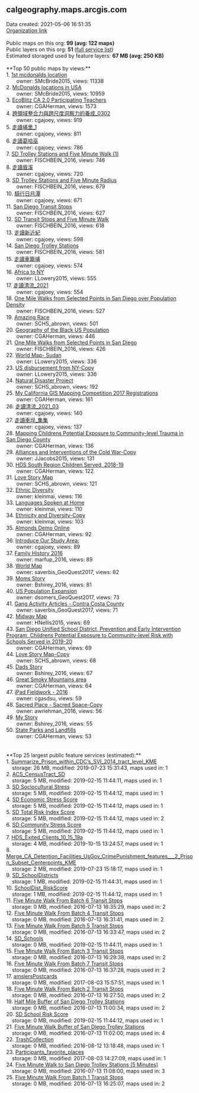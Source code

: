 <h2>calgeography.maps.arcgis.com</h2> Data created: 2021-05-06 16:51:35 <br /><a target='new' href='https://calgeography.maps.arcgis.com'>Organization link</a><br /><br />Public maps on this org: <b>99 (avg: 122 maps)</b><br />Public layers on this org: <b>51 </b>(<a target='new' href='https://services.arcgis.com/5nJoHuYReL3gS8Rl/ArcGIS/rest/services'>full service list</a>)<br />Estimated storaged used by feature layers: <b>67 MB (avg: 250 KB)</b><br /><br />**Top 50 public maps by views:**<br />  1. <a target='new' href='https://www.arcgis.com/home/item.html?id=d0c4c595821f4ee493e320a2d5129a90'>1st mcdonalds location</a> <br />  &nbsp;&nbsp;&nbsp;&nbsp; &nbsp;&nbsp;owner: SMcBride2015, views: 11338<br />  2. <a target='new' href='https://www.arcgis.com/home/item.html?id=237703f5b1a74c0d97b253b9eaa40612'>McDonalds locations in USA</a> <br />  &nbsp;&nbsp;&nbsp;&nbsp; &nbsp;&nbsp;owner: SMcBride2015, views: 10959<br />  3. <a target='new' href='https://www.arcgis.com/home/item.html?id=3679c16a4fac4e3f9ebb36bc27433514'>EcoBlitz CA 2.0 Participating Teachers</a> <br />  &nbsp;&nbsp;&nbsp;&nbsp; &nbsp;&nbsp;owner: CGAHerman, views: 1573<br />  4. <a target='new' href='https://www.arcgis.com/home/item.html?id=3d6ab05af0734b7ebbff91011057a621'>跨領域整合力與跨尺度洞察力的養成_0302</a> <br />  &nbsp;&nbsp;&nbsp;&nbsp; &nbsp;&nbsp;owner: cgajoey, views: 919<br />  5. <a target='new' href='https://www.arcgis.com/home/item.html?id=0c8015b20346403188e1e48af2b86e7c'>走讀埔里_1</a> <br />  &nbsp;&nbsp;&nbsp;&nbsp; &nbsp;&nbsp;owner: cgajoey, views: 811<br />  6. <a target='new' href='https://www.arcgis.com/home/item.html?id=ba3d911457464e1d96c023a35e9c111f'>走讀葛哈巫</a> <br />  &nbsp;&nbsp;&nbsp;&nbsp; &nbsp;&nbsp;owner: cgajoey, views: 786<br />  7. <a target='new' href='https://www.arcgis.com/home/item.html?id=709d94c073344594af676fe30f866d53'>SD Trolley Stations and Five Minute Walk (1)</a> <br />  &nbsp;&nbsp;&nbsp;&nbsp; &nbsp;&nbsp;owner: FISCHBEIN_2016, views: 746<br />  8. <a target='new' href='https://www.arcgis.com/home/item.html?id=54e0d2349dda472fae5ea83288981889'>走讀眉溪</a> <br />  &nbsp;&nbsp;&nbsp;&nbsp; &nbsp;&nbsp;owner: cgajoey, views: 720<br />  9. <a target='new' href='https://www.arcgis.com/home/item.html?id=b3aa86df24b04334add3aae264dc8c68'>SD Trolley Stations and Five Minute Radius</a> <br />  &nbsp;&nbsp;&nbsp;&nbsp; &nbsp;&nbsp;owner: FISCHBEIN_2016, views: 679<br />  10. <a target='new' href='https://www.arcgis.com/home/item.html?id=06ed5ae62aa944d586244f0e5fdd39b4'>騎行日月潭</a> <br />  &nbsp;&nbsp;&nbsp;&nbsp; &nbsp;&nbsp;owner: cgajoey, views: 671<br />  11. <a target='new' href='https://www.arcgis.com/home/item.html?id=8db01a1bfdf746cfbf8164e75a87e514'>San Diego Transit Stops</a> <br />  &nbsp;&nbsp;&nbsp;&nbsp; &nbsp;&nbsp;owner: FISCHBEIN_2016, views: 627<br />  12. <a target='new' href='https://www.arcgis.com/home/item.html?id=063637d571b7474193675546b826ebfd'>SD Transit Stops and Five Minute Walk</a> <br />  &nbsp;&nbsp;&nbsp;&nbsp; &nbsp;&nbsp;owner: FISCHBEIN_2016, views: 618<br />  13. <a target='new' href='https://www.arcgis.com/home/item.html?id=41bc61a83a9c4b63bf9639a3d3350994'>走讀新近紀</a> <br />  &nbsp;&nbsp;&nbsp;&nbsp; &nbsp;&nbsp;owner: cgajoey, views: 598<br />  14. <a target='new' href='https://www.arcgis.com/home/item.html?id=9e947cb28d3541aba0518b702567dfed'>San Diego Trolley Stations</a> <br />  &nbsp;&nbsp;&nbsp;&nbsp; &nbsp;&nbsp;owner: FISCHBEIN_2016, views: 581<br />  15. <a target='new' href='https://www.arcgis.com/home/item.html?id=408dcae330c14144a310da7b36450e07'>走讀車籠埔</a> <br />  &nbsp;&nbsp;&nbsp;&nbsp; &nbsp;&nbsp;owner: cgajoey, views: 574<br />  16. <a target='new' href='https://www.arcgis.com/home/item.html?id=41941ed95187435f8a16130f37be71a4'>Africa to NY</a> <br />  &nbsp;&nbsp;&nbsp;&nbsp; &nbsp;&nbsp;owner: LLowery2015, views: 555<br />  17. <a target='new' href='https://www.arcgis.com/home/item.html?id=ecd4efdd09dd49058dafb99868e4c549'>走讀清流_2021</a> <br />  &nbsp;&nbsp;&nbsp;&nbsp; &nbsp;&nbsp;owner: cgajoey, views: 554<br />  18. <a target='new' href='https://www.arcgis.com/home/item.html?id=93fd5b6233c14f41a5942ca77f1360db'>One Mile Walks from Selected Points in San Diego over Population Density</a> <br />  &nbsp;&nbsp;&nbsp;&nbsp; &nbsp;&nbsp;owner: FISCHBEIN_2016, views: 527<br />  19. <a target='new' href='https://www.arcgis.com/home/item.html?id=b39116a37b1548dbb1c5239b448ea23d'>Amazing Race</a> <br />  &nbsp;&nbsp;&nbsp;&nbsp; &nbsp;&nbsp;owner: SCHS_abrown, views: 501<br />  20. <a target='new' href='https://www.arcgis.com/home/item.html?id=4f86709c2ece4a05b206e8eff3b87c2d'>Geography of the Black US Population</a> <br />  &nbsp;&nbsp;&nbsp;&nbsp; &nbsp;&nbsp;owner: CGAHerman, views: 446<br />  21. <a target='new' href='https://www.arcgis.com/home/item.html?id=0f320d599fd5480fb2d7ef3f91baa0d5'>One Mile Walks from Selected Points in San Diego</a> <br />  &nbsp;&nbsp;&nbsp;&nbsp; &nbsp;&nbsp;owner: FISCHBEIN_2016, views: 426<br />  22. <a target='new' href='https://www.arcgis.com/home/item.html?id=4de5e7728fef4b479dda99c126238fba'>World Map- Sudan</a> <br />  &nbsp;&nbsp;&nbsp;&nbsp; &nbsp;&nbsp;owner: LLowery2015, views: 336<br />  23. <a target='new' href='https://www.arcgis.com/home/item.html?id=f2f38e1573c54103bf41a6334fb54650'>US disbursement from NY-Copy</a> <br />  &nbsp;&nbsp;&nbsp;&nbsp; &nbsp;&nbsp;owner: LLowery2015, views: 336<br />  24. <a target='new' href='https://www.arcgis.com/home/item.html?id=2436c693239443df96c835fdadf0c7d0'>Natural Disaster Project </a> <br />  &nbsp;&nbsp;&nbsp;&nbsp; &nbsp;&nbsp;owner: SCHS_abrown, views: 192<br />  25. <a target='new' href='https://www.arcgis.com/home/item.html?id=4a67b1b9c4ce4dc4ae5c3cc00ad75877'>My California GIS Mapping Competition 2017 Registrations</a> <br />  &nbsp;&nbsp;&nbsp;&nbsp; &nbsp;&nbsp;owner: CGAHerman, views: 161<br />  26. <a target='new' href='https://www.arcgis.com/home/item.html?id=6021ee246f724088a5a8460915fe1fd1'>走讀清流_2021_03</a> <br />  &nbsp;&nbsp;&nbsp;&nbsp; &nbsp;&nbsp;owner: cgajoey, views: 140<br />  27. <a target='new' href='https://www.arcgis.com/home/item.html?id=beed711f333e41069690ee477d8adeb5'>走讀車埕_集集</a> <br />  &nbsp;&nbsp;&nbsp;&nbsp; &nbsp;&nbsp;owner: cgajoey, views: 137<br />  28. <a target='new' href='https://www.arcgis.com/home/item.html?id=ae5b595aba214645a9b913344c719846'>Mapping Childrens Potential Exposure to Community-level Trauma in San Diego County</a> <br />  &nbsp;&nbsp;&nbsp;&nbsp; &nbsp;&nbsp;owner: CGAHerman, views: 136<br />  29. <a target='new' href='https://www.arcgis.com/home/item.html?id=02ef0fa145ca4c99a60eb9ee8abebd82'>Alliances and Interventions of the Cold War-Copy</a> <br />  &nbsp;&nbsp;&nbsp;&nbsp; &nbsp;&nbsp;owner: JJacobs2015, views: 131<br />  30. <a target='new' href='https://www.arcgis.com/home/item.html?id=d624a8f363e24477a9dc65b59d232b51'>HDS South Region Children Served, 2018-19</a> <br />  &nbsp;&nbsp;&nbsp;&nbsp; &nbsp;&nbsp;owner: CGAHerman, views: 122<br />  31. <a target='new' href='https://www.arcgis.com/home/item.html?id=9c85fe7ad28e4c7abe40916a523ef058'>Love Story Map</a> <br />  &nbsp;&nbsp;&nbsp;&nbsp; &nbsp;&nbsp;owner: SCHS_abrown, views: 121<br />  32. <a target='new' href='https://www.arcgis.com/home/item.html?id=0081dff5fd9d4795a638e8f273b57e8b'>Ethnic Diversity</a> <br />  &nbsp;&nbsp;&nbsp;&nbsp; &nbsp;&nbsp;owner: kleinmai, views: 116<br />  33. <a target='new' href='https://www.arcgis.com/home/item.html?id=e11db88b5670414ebeb2b859db552508'>Languages Spoken at Home</a> <br />  &nbsp;&nbsp;&nbsp;&nbsp; &nbsp;&nbsp;owner: kleinmai, views: 110<br />  34. <a target='new' href='https://www.arcgis.com/home/item.html?id=1c35d2b13cad4d7b80fa589664915aaf'>Ethnicity and Diversity-Copy</a> <br />  &nbsp;&nbsp;&nbsp;&nbsp; &nbsp;&nbsp;owner: kleinmai, views: 103<br />  35. <a target='new' href='https://www.arcgis.com/home/item.html?id=ea95a410823c46b79335e42927351535'>Almonds Demo Online</a> <br />  &nbsp;&nbsp;&nbsp;&nbsp; &nbsp;&nbsp;owner: CGAHerman, views: 92<br />  36. <a target='new' href='https://www.arcgis.com/home/item.html?id=bd8939c129524bf584bb5afffc23ed5e'>Introduce Our Study Area: </a> <br />  &nbsp;&nbsp;&nbsp;&nbsp; &nbsp;&nbsp;owner: cgajoey, views: 89<br />  37. <a target='new' href='https://www.arcgis.com/home/item.html?id=a94390a0e6464ce8960d14e664810a09'>Family History 2016</a> <br />  &nbsp;&nbsp;&nbsp;&nbsp; &nbsp;&nbsp;owner: marfup_2016, views: 89<br />  38. <a target='new' href='https://www.arcgis.com/home/item.html?id=d2d86125f9f74ca19caa4c7000f5ad01'>World Map</a> <br />  &nbsp;&nbsp;&nbsp;&nbsp; &nbsp;&nbsp;owner: saverbis_GeoQuest2017, views: 82<br />  39. <a target='new' href='https://www.arcgis.com/home/item.html?id=e240203590424feb9a6f90e96e544a30'>Moms Story</a> <br />  &nbsp;&nbsp;&nbsp;&nbsp; &nbsp;&nbsp;owner: Bshirey_2016, views: 81<br />  40. <a target='new' href='https://www.arcgis.com/home/item.html?id=23f9f2a296504870901d48198d432e22'>US Population Expansion</a> <br />  &nbsp;&nbsp;&nbsp;&nbsp; &nbsp;&nbsp;owner: dsomers_GeoQuest2017, views: 73<br />  41. <a target='new' href='https://www.arcgis.com/home/item.html?id=652d6f853bcf458ebc2cfb44f7aebac3'>Gang Activity Articles - Contra Costa County</a> <br />  &nbsp;&nbsp;&nbsp;&nbsp; &nbsp;&nbsp;owner: saverbis_GeoQuest2017, views: 71<br />  42. <a target='new' href='https://www.arcgis.com/home/item.html?id=992fa73b00724cc7989afc37f4a1b23e'>Midway Map</a> <br />  &nbsp;&nbsp;&nbsp;&nbsp; &nbsp;&nbsp;owner: HNellis2015, views: 69<br />  43. <a target='new' href='https://www.arcgis.com/home/item.html?id=5ea8f4f692644fecb93d06bbbb76a3ff'>San Diego Unified School District, Prevention and Early Intervention Program, Childrens Potential Exposure to Community-level Risk with Schools Served in 2019-20</a> <br />  &nbsp;&nbsp;&nbsp;&nbsp; &nbsp;&nbsp;owner: CGAHerman, views: 69<br />  44. <a target='new' href='https://www.arcgis.com/home/item.html?id=1033edb641f44f9bb806e1da39375f45'>Love Story Map-Copy</a> <br />  &nbsp;&nbsp;&nbsp;&nbsp; &nbsp;&nbsp;owner: SCHS_abrown, views: 68<br />  45. <a target='new' href='https://www.arcgis.com/home/item.html?id=196b0ebfb64448469c1a2ce39bf04d5a'>Dads Story</a> <br />  &nbsp;&nbsp;&nbsp;&nbsp; &nbsp;&nbsp;owner: Bshirey_2016, views: 67<br />  46. <a target='new' href='https://www.arcgis.com/home/item.html?id=0325933971394a70bb8249fbc0b5da9d'>Great Smoky Mountains area</a> <br />  &nbsp;&nbsp;&nbsp;&nbsp; &nbsp;&nbsp;owner: CGAHerman, views: 64<br />  47. <a target='new' href='https://www.arcgis.com/home/item.html?id=98bddc61129b4fa9a5d784e2a61fada4'>iPad Fieldwork - 2016</a> <br />  &nbsp;&nbsp;&nbsp;&nbsp; &nbsp;&nbsp;owner: cgasdsu, views: 59<br />  48. <a target='new' href='https://www.arcgis.com/home/item.html?id=51c1ee39fc894fc6a058aa84089b0075'>Sacred Place - Sacred Space-Copy</a> <br />  &nbsp;&nbsp;&nbsp;&nbsp; &nbsp;&nbsp;owner: awriehman_2016, views: 56<br />  49. <a target='new' href='https://www.arcgis.com/home/item.html?id=2d30ac3bc59c432394f9e366693c35f3'>My Story</a> <br />  &nbsp;&nbsp;&nbsp;&nbsp; &nbsp;&nbsp;owner: Bshirey_2016, views: 55<br />  50. <a target='new' href='https://www.arcgis.com/home/item.html?id=f7f924ecb0f142c4ade80ebf3582e47b'>State Parks and Landfills</a> <br />  &nbsp;&nbsp;&nbsp;&nbsp; &nbsp;&nbsp;owner: CGAHerman, views: 53<br /><br /><br />**Top 25 largest public feature services (estimated):**<br /> 1. <a target='new' href='https://www.arcgis.com/home/item.html?id=80fe06a58959466b8920e251d9f407e0'>Summarize_Prison_within_CDC’s_SVI_2014_tract_level_KME</a><br /> &nbsp;&nbsp;&nbsp;&nbsp;storage: 26 MB, modified: 2019-07-23 15:31:43, maps used in: 1<br /> 2. <a target='new' href='https://www.arcgis.com/home/item.html?id=49c8d8eeee1845e09824455914f53cc0'>ACS_CensusTract_SD</a><br /> &nbsp;&nbsp;&nbsp;&nbsp;storage: 5 MB, modified: 2019-02-15 11:44:11, maps used in: 1<br /> 3. <a target='new' href='https://www.arcgis.com/home/item.html?id=06b11a9f2ec74d629eafd442a2b1f88a'>SD Sociocultural Stress</a><br /> &nbsp;&nbsp;&nbsp;&nbsp;storage: 5 MB, modified: 2019-02-15 11:44:12, maps used in: 1<br /> 4. <a target='new' href='https://www.arcgis.com/home/item.html?id=6ba174f1a4874fd8b397a3d87fae1a10'>SD Economic Stress Score</a><br /> &nbsp;&nbsp;&nbsp;&nbsp;storage: 5 MB, modified: 2019-02-15 11:44:12, maps used in: 1<br /> 5. <a target='new' href='https://www.arcgis.com/home/item.html?id=7bbd5930c1c54347b5dda728047d1709'>SD Total Risk Index Score</a><br /> &nbsp;&nbsp;&nbsp;&nbsp;storage: 5 MB, modified: 2019-02-15 11:44:12, maps used in: 2<br /> 6. <a target='new' href='https://www.arcgis.com/home/item.html?id=cb358dcac2864ca3878e73bfd4cd704d'>SD Community Stress Score</a><br /> &nbsp;&nbsp;&nbsp;&nbsp;storage: 5 MB, modified: 2019-02-15 11:44:12, maps used in: 1<br /> 7. <a target='new' href='https://www.arcgis.com/home/item.html?id=8749a012181f4b17a0c9c0dd85b02045'>HDS_Exited_Clients_10_15_19a</a><br /> &nbsp;&nbsp;&nbsp;&nbsp;storage: 4 MB, modified: 2019-10-15 13:24:57, maps used in: 1<br /> 8. <a target='new' href='https://www.arcgis.com/home/item.html?id=106d021e701144dbb3b7667ea19078fd'>Merge_CA_Detention_Facilities_UsGov_CrimePunishment_features___2_Prison_Subset_Centerpoints_KME</a><br /> &nbsp;&nbsp;&nbsp;&nbsp;storage: 2 MB, modified: 2019-07-23 15:18:17, maps used in: 1<br /> 9. <a target='new' href='https://www.arcgis.com/home/item.html?id=6ed28424155b4e8cbd73ee391f05f9b5'>SD_SchoolDistricts</a><br /> &nbsp;&nbsp;&nbsp;&nbsp;storage: 1 MB, modified: 2019-02-15 11:44:31, maps used in: 1<br /> 10. <a target='new' href='https://www.arcgis.com/home/item.html?id=3f727e8a73134eec8f1ce589ec98f3f7'>SchoolDist_RiskScore</a><br /> &nbsp;&nbsp;&nbsp;&nbsp;storage: 1 MB, modified: 2019-02-15 11:44:12, maps used in: 1<br /> 11. <a target='new' href='https://www.arcgis.com/home/item.html?id=b334c57f198344cc9ced8d8da8ded774'>Five Minute Walk From Batch 6 Transit Stops</a><br /> &nbsp;&nbsp;&nbsp;&nbsp;storage: 0 MB, modified: 2016-07-13 16:35:29, maps used in: 2<br /> 12. <a target='new' href='https://www.arcgis.com/home/item.html?id=bc81d9de451948eca7f16666c4fb7b1c'>Five Minute Walk From Batch 4 Transit Stops</a><br /> &nbsp;&nbsp;&nbsp;&nbsp;storage: 0 MB, modified: 2016-07-13 16:31:41, maps used in: 2<br /> 13. <a target='new' href='https://www.arcgis.com/home/item.html?id=9449decd784b4911ae3c1fc9d416ac96'>Five Minute Walk From Batch 5 Transit Stops</a><br /> &nbsp;&nbsp;&nbsp;&nbsp;storage: 0 MB, modified: 2016-07-13 16:33:47, maps used in: 2<br /> 14. <a target='new' href='https://www.arcgis.com/home/item.html?id=0f44cab83f774493ad0bacd1962fb249'>SD_Schools</a><br /> &nbsp;&nbsp;&nbsp;&nbsp;storage: 0 MB, modified: 2019-02-15 11:44:11, maps used in: 1<br /> 15. <a target='new' href='https://www.arcgis.com/home/item.html?id=ca138db2fe924e9ba0e73e6c891fef7e'>Five Minute Walk From Batch 3 Transit Stops</a><br /> &nbsp;&nbsp;&nbsp;&nbsp;storage: 0 MB, modified: 2016-07-13 16:29:38, maps used in: 2<br /> 16. <a target='new' href='https://www.arcgis.com/home/item.html?id=84c0549f4df240699faf016f2adf1fd2'>Five Minute Walk From Batch 7 Transit Stops</a><br /> &nbsp;&nbsp;&nbsp;&nbsp;storage: 0 MB, modified: 2016-07-13 16:37:28, maps used in: 2<br /> 17. <a target='new' href='https://www.arcgis.com/home/item.html?id=1382384afd70476aba6c6978f2be9411'>amslersPostcards</a><br /> &nbsp;&nbsp;&nbsp;&nbsp;storage: 0 MB, modified: 2017-08-03 15:57:51, maps used in: 1<br /> 18. <a target='new' href='https://www.arcgis.com/home/item.html?id=56f668cef054401bb12d0c0ea8f961f4'>Five Minute Walk From Batch 2 Transit Stops</a><br /> &nbsp;&nbsp;&nbsp;&nbsp;storage: 0 MB, modified: 2016-07-13 16:27:50, maps used in: 2<br /> 19. <a target='new' href='https://www.arcgis.com/home/item.html?id=248e3944f6194d79888625ebbc318d82'>Half Mile Buffer of San Diego Trolley Stations</a><br /> &nbsp;&nbsp;&nbsp;&nbsp;storage: 0 MB, modified: 2016-07-13 11:00:34, maps used in: 2<br /> 20. <a target='new' href='https://www.arcgis.com/home/item.html?id=261e6450edbc4b07921dff32d2d18e73'>SD School Risk Score</a><br /> &nbsp;&nbsp;&nbsp;&nbsp;storage: 0 MB, modified: 2019-02-15 11:44:12, maps used in: 1<br /> 21. <a target='new' href='https://www.arcgis.com/home/item.html?id=2251e5a083a247e4a70fa53a82c88fa8'>Five Minute Walk Buffer of San Diego Trolley Stations</a><br /> &nbsp;&nbsp;&nbsp;&nbsp;storage: 0 MB, modified: 2016-07-13 11:02:00, maps used in: 4<br /> 22. <a target='new' href='https://www.arcgis.com/home/item.html?id=7ef4e05d401a4a8fbc1ec466afea5a47'>TrashCollection</a><br /> &nbsp;&nbsp;&nbsp;&nbsp;storage: 0 MB, modified: 2016-08-12 13:18:48, maps used in: 1<br /> 23. <a target='new' href='https://www.arcgis.com/home/item.html?id=448e88bbf80c4e089cf1dc45d86b4383'>Participants_favorite_places</a><br /> &nbsp;&nbsp;&nbsp;&nbsp;storage: 0 MB, modified: 2017-08-03 14:27:09, maps used in: 1<br /> 24. <a target='new' href='https://www.arcgis.com/home/item.html?id=0de800f163904ced952f7b4e92df0988'>Five Minute Walk to San Diego Trolley Stations (5 Minutes)</a><br /> &nbsp;&nbsp;&nbsp;&nbsp;storage: 0 MB, modified: 2016-07-13 11:08:00, maps used in: 3<br /> 25. <a target='new' href='https://www.arcgis.com/home/item.html?id=1b837ced377c487685953fa2c296d21d'>Five Minute Walk From Batch 1 Transit Stops</a><br /> &nbsp;&nbsp;&nbsp;&nbsp;storage: 0 MB, modified: 2016-07-13 16:25:07, maps used in: 2<br />